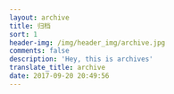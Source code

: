 ```yaml
---
layout: archive
title: 归档
sort: 1
header-img: /img/header_img/archive.jpg
comments: false
description: 'Hey, this is archives'
translate_title: archive
date: 2017-09-20 20:49:56
---
```

